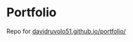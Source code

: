 # Portfolio

Repo for [davidruvolo51.github.io/portfolio/](https://davidruvolo51.github.io/portfolio/)